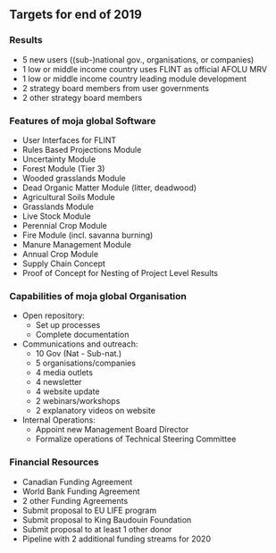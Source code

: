 ## Targets for end of 2019

### Results
*   5 new users ((sub-)national gov., organisations, or companies)
*   1 low or middle income country uses FLINT as official AFOLU MRV
*   1 low or middle income country leading module development
*   2 strategy board members from user governments
*   2 other strategy board members

### Features of moja global Software
* User Interfaces for FLINT
* Rules Based Projections Module
* Uncertainty Module
* Forest Module (Tier 3)
* Wooded grasslands Module
* Dead Organic Matter Module (litter, deadwood)
* Agricultural Soils Module
* Grasslands Module
* Live Stock Module  
* Perennial Crop Module
* Fire Module (incl. savanna burning)
* Manure Management Module
* Annual Crop Module
* Supply Chain Concept
* Proof of Concept for Nesting of Project Level Results

### Capabilities of moja global Organisation
* Open repository: 
    * Set up processes 
    * Complete documentation
* Communications and outreach: 
    * 10 Gov (Nat - Sub-nat.)
    * 5 organisations/companies
    * 4 media outlets
    * 4 newsletter
    * 4 website update
    * 2 webinars/workshops
    * 2 explanatory videos on website
* Internal Operations: 
    * Appoint new Management Board Director
    * Formalize operations of Technical Steering Committee 

### Financial Resources
* Canadian Funding Agreement
* World Bank Funding Agreement
* 2 other Funding Agreements
* Submit proposal to EU LIFE program
* Submit proposal to King Baudouin Foundation
* Submit proposal to at least 1 other donor
* Pipeline with 2 additional funding streams for 2020


